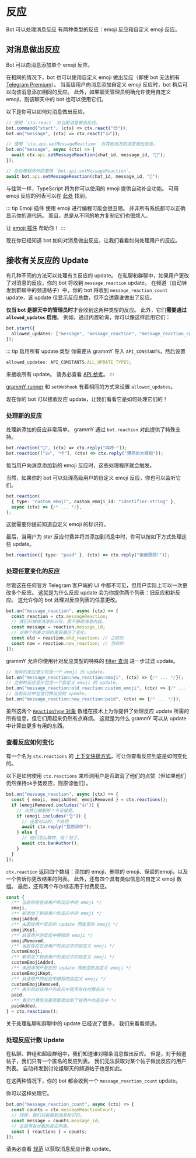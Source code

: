 # 反应

Bot 可以处理消息反应 有两种类型的反应：emoji 反应和自定义 emoji 反应。

## 对消息做出反应

Bot 可以向消息添加单个 emoji 反应。

在相同的情况下，bot 也可以使用自定义 emoji 做出反应（即使 bot 无法拥有
[Telegram Premium](https://telegram.org/faq_premium?setln=en)）。
当高级用户向消息添加自定义 emoji 反应时，bot 稍后可以向该消息添加相同的反应。
此外，如果聊天管理员明确允许使用自定义 emoji，则该聊天中的 bot 也可以使用它们。

以下是你可以如何对消息做出反应。

```ts
// 使用 `ctx.react` 对当前消息做出反应。
bot.command("start", (ctx) => ctx.react("😍"));
bot.on("message", (ctx) => ctx.react("👍"));

// 使用 `ctx.api.setMessageReaction` 对其他地方的消息做出反应。
bot.on("message", async (ctx) => {
  await ctx.api.setMessageReaction(chat_id, message_id, "🎉");
});

// 在处理程序外的使用 `bot.api.setMessageReaction`。
await bot.api.setMessageReaction(chat_id, message_id, "💯");
```

与往常一样，TypeScript 将为你可以使用的 emoji 提供自动补全功能。 可用 emoji
反应的列表可以在 [此处](https://core.telegram.org/bots/api#reactiontypeemoji)
找到。

::: tip Emoji 插件 使用 emoji 进行编程可能会很丑陋。
并非所有系统都可以正确显示你的源代码。 而且，总是从不同的地方复制它们也很烦人。

让 [emoji 插件](../plugins/emoji#有用的反应数据) 帮助你！ :::

现在你已经知道 bot 如何对消息做出反应，让我们看看如何处理用户的反应。

## 接收有关反应的 Update

有几种不同的方法可以处理有关反应的 update。
在私聊和群聊中，如果用户更改了对消息的反应，你的 bot 将收到 `message_reaction`
update。 在频道（自动转发到群聊中的频道帖子）中，你的 bot 将收到
`message_reaction_count` update，该 update
仅显示反应总数，但不会透露谁做出了反应。

**仅当 bot 是聊天中的管理员时**才会收到这两种类型的反应。 此外，它们**需要通过
`allowed_updates` 启用**。 例如，通过内置轮询，你可以像这样启用它们：

```ts
bot.start({
  allowed_updates: ["message", "message_reaction", "message_reaction_count"],
});
```

::: tip 启用所有 update 类型 你需要从 grammY 导入 `API_CONSTANTS`，然后设置

```ts
allowed_updates: API_CONSTANTS.ALL_UPDATE_TYPES;
```

来接收所有 update。 请务必查看
[API 参考](/ref/core/apiconstants#all-update-types)。 :::

[grammY runner](../plugins/runner#高级选项) 和 `setWebhook` 有着相同的方式来设置
`allowed_updates`。

现在你的 bot 可以接收反应 update，让我们看看它是如何处理它们的！

### 处理新的反应

处理新添加的反应非常简单。 grammY 通过 `bot.reaction` 对此提供了特殊支持。

```ts
bot.reaction("🎉", (ctx) => ctx.reply("呜呼~"));
bot.reaction(["👍", "👎"], (ctx) => ctx.reply("漂亮的大拇指"));
```

每当用户向消息添加新的 emoji 反应时，这些处理程序就会触发。

当然，如果你的 bot 可以处理高级用户的自定义 emoji 反应，你也可以监听它们。

```ts
bot.reaction(
  { type: "custom_emoji", custom_emoji_id: "identifier-string" },
  async (ctx) => {/* ... */},
);
```

这就需要你提前知道自定义 emoji 的标识符。

最后，当用户为 star 反应付费并将其添加到消息中时，你可以按如下方式处理这些
update。

```ts
bot.reaction({ type: "paid" }, (ctx) => ctx.reply("谢谢惠顾!"));
```

### 处理任意变化的反应

尽管这在任何官方 Telegram 客户端的 UI
中都不可见，但用户实际上可以一次更改多个反应。 这就是为什么反应 update
会为你提供两个列表：旧反应和新反应。 这允许你的 bot 处理对反应列表的任意更改。

```ts
bot.on("message_reaction", async (ctx) => {
  const reaction = ctx.messageReaction;
  // 我们只接收消息标识符，而不接收消息内容。
  const message = reaction.message_id;
  // 这两个列表之间的差异展示了变化。
  const old = reaction.old_reaction; // 之前的
  const now = reaction.new_reaction; // 当前的
});
```

grammY 允许你使用针对反应类型的特殊的 [filter 查询](./filter-queries) 进一步过滤
update。

```ts
// 当前的反应至少包含一个 emoji 的 update。
bot.on("message_reaction:new_reaction:emoji", (ctx) => {/* ... */});
// 之前的反应至少包含一个自定义 emoji 的 update。
bot.on("message_reaction:old_reaction:custom_emoji", (ctx) => {/* ... */});
// 当前反应中包含付费反应的 update。
bot.on("message_reaction:new_reaction:paid", (ctx) => {/* ... */});
```

虽然这两个
[`ReactionType` 对象](https://core.telegram.org/bots/api#reactiontype)
数组在技术上为你提供了处理反应 update 所需的所有信息，但它们用起来仍然有点麻烦。
这就是为什么 grammY 可以从 update 中计算出更多有用的东西。

### 查看反应如何变化

有一个名为 `ctx.reactions` 的
[上下文快捷方式](./context#快捷方式)，可让你查看反应到底是如何变化的。

以下是如何使用 `ctx.reactions`
来检测用户是否取消了他们的点赞（但如果他们仍然保持ok手势反应，则原谅他们）。

```ts
bot.on("message_reaction", async (ctx) => {
  const { emoji, emojiAdded, emojiRemoved } = ctx.reactions();
  if (emojiRemoved.includes("👍")) {
    // 点赞已被删除！不可接受。
    if (emoji.includes("👌")) {
      // 还是可以的，不处罚
      await ctx.reply("我原谅你");
    } else {
      // 他们怎么敢的，给丫封了。
      await ctx.banAuthor();
    }
  }
});
```

`ctx.reaction` 返回四个数组：添加的 emoji、删除的
emoji、保留的emoji，以及一个告诉你更改结果的列表。
此外，还有四个具有类似信息的自定义 emoji 数组。
最后，还有两个布尔标志用于付费反应。

```ts
const {
  /** 当前存在在该用户的反应中的 emoji */
  emoji,
  /** 新添加了到该用户的反应中的 emoji */
  emojiAdded,
  /** 未因该用户反应的 update 而改变的 emoji */
  emojiKept,
  /** 从该用户的反应中移除的 emoji */
  emojiRemoved,
  /** 当前存在在该用户的反应中的自定义 emoji */
  customEmoji,
  /** 新添加了到该用户的反应中的自定义 emoji */
  customEmojiAdded,
  /** 未因该用户反应的 update 而改变的自定义 emoji */
  customEmojiKept,
  /** 从该用户的反应中移除的自定义 emoji */
  customEmojiRemoved,
  /** 表示目前该用户的反应中是否存在付费反应 */
  paid,
  /** 表示付费反应是否新添加到了该用户的反应中 */
  paidAdded,
} = ctx.reactions();
```

关于处理私聊和群聊中的 update 已经说了很多。 我们来看看频道。

### 处理反应计数 Update

在私聊、群组和超级群组中，我们知道谁对哪条消息做出反应。
但是，对于频道帖子，我们只有一个匿名的反应列表。
我们无法获取对某个帖子做出反应的用户列表。
自动转发到讨论组聊天的频道帖子也是如此。

在这两种情况下，你的 bot 都会收到一个 `message_reaction_count` update。

你可以这样处理它。

```ts
bot.on("message_reaction_count", async (ctx) => {
  const counts = ctx.messageReactionCount;
  // 同样，我们只能看到消息标识符。
  const message = counts.message_id;
  // 这是带有计数的反应列表。
  const { reactions } = counts;
});
```

请务必查看
[规范](https://core.telegram.org/bots/api#messagereactioncountupdated)
以获取消息反应计数 update。
